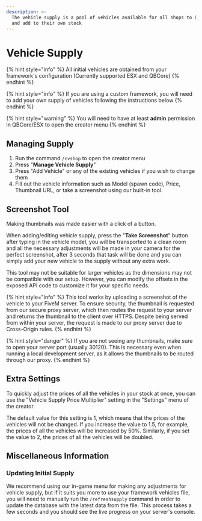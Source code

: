 ```yaml
---
description: >-
  The vehicle supply is a pool of vehicles available for all shops to buy from
  and add to their own stock
---
```


# Vehicle Supply

{% hint style="info" %}
All initial vehicles are obtained from your framework's configuration (Currently supported ESX and QBCore)
{% endhint %}

{% hint style="info" %}
If you are using a custom framework, you will need to add your own supply of vehicles following the instructions below
{% endhint %}

{% hint style="warning" %}
You will need to have at least **admin** permission in QBCore/ESX to open the creator menu
{% endhint %}

## Managing Supply

1. Run the command `/cvshop` to open the creator menu
2. Press "**Manage Vehicle Supply**"
3. Press "Add Vehicle" or any of the existing vehicles if you wish to change them
4. Fill out the vehicle information such as Model (spawn code), Price, Thumbnail URL, or take a screenshot using our built-in tool.

## Screenshot Tool

Making thumbnails was made easier with a click of a button.&#x20;

When adding/editing vehicle supply, press the "**Take Screenshot**" button after typing in the vehicle model, you will be transported to a clean room and all the necessary adjustments will be made in your camera for the perfect screenshot, after 3 seconds that task will be done and you can simply add your new vehicle to the supply without any extra work.

This tool may not be suitable for larger vehicles as the dimensions may not be compatible with our setup. However, you can modify the offsets in the exposed API code to customize it for your specific needs.

{% hint style="info" %}
This tool works by uploading a screenshot of the vehicle to your FiveM server. To ensure security, the thumbnail is requested from our secure proxy server, which then routes the request to your server and returns the thumbnail to the client over HTTPS. Despite being served from within your server, the request is made to our proxy server due to Cross-Origin rules.
{% endhint %}

{% hint style="danger" %}
If you are not seeing any thumbnails, make sure to open your server port (usually 30120). This is necessary even when running a local development server, as it allows the thumbnails to be routed through our proxy.
{% endhint %}

## Extra Settings

To quickly adjust the prices of all the vehicles in your stock at once, you can use the "Vehicle Supply Price Multiplier" setting in the "Settings" menu of the creator.&#x20;

The default value for this setting is 1, which means that the prices of the vehicles will not be changed. If you increase the value to 1.5, for example, the prices of all the vehicles will be increased by 50%. Similarly, if you set the value to 2, the prices of all the vehicles will be doubled.

## Miscellaneous Information

### Updating Initial Supply

We recommend using our in-game menu for making any adjustments for vehicle supply, but if it suits you more to use your framework vehicles file, you will need to manually run the `/refreshsupply` command in order to update the database with the latest data from the file. This process takes a few seconds and you should see the live progress on your server's console.

